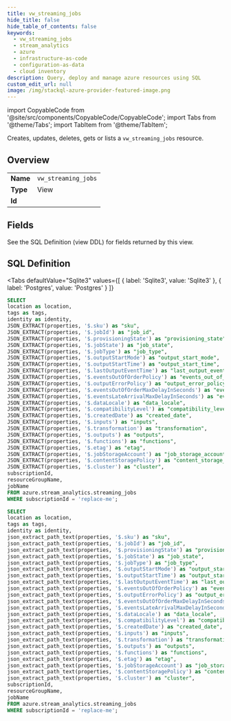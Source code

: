```yaml
--- 
title: vw_streaming_jobs
hide_title: false
hide_table_of_contents: false
keywords:
  - vw_streaming_jobs
  - stream_analytics
  - azure
  - infrastructure-as-code
  - configuration-as-data
  - cloud inventory
description: Query, deploy and manage azure resources using SQL
custom_edit_url: null
image: /img/stackql-azure-provider-featured-image.png
---
```


import CopyableCode from '@site/src/components/CopyableCode/CopyableCode';
import Tabs from '@theme/Tabs';
import TabItem from '@theme/TabItem';

Creates, updates, deletes, gets or lists a <code>vw_streaming_jobs</code> resource.

## Overview
<table><tbody>
<tr><td><b>Name</b></td><td><code>vw_streaming_jobs</code></td></tr>
<tr><td><b>Type</b></td><td>View</td></tr>
<tr><td><b>Id</b></td><td><CopyableCode code="azure.stream_analytics.vw_streaming_jobs" /></td></tr>
</tbody></table>

## Fields

See the SQL Definition (view DDL) for fields returned by this view.

## SQL Definition

<Tabs
defaultValue="Sqlite3"
values={[
{ label: 'Sqlite3', value: 'Sqlite3' },
{ label: 'Postgres', value: 'Postgres' }
]}
>
<TabItem value="Sqlite3">

```sql
SELECT
location as location,
tags as tags,
identity as identity,
JSON_EXTRACT(properties, '$.sku') as "sku",
JSON_EXTRACT(properties, '$.jobId') as "job_id",
JSON_EXTRACT(properties, '$.provisioningState') as "provisioning_state",
JSON_EXTRACT(properties, '$.jobState') as "job_state",
JSON_EXTRACT(properties, '$.jobType') as "job_type",
JSON_EXTRACT(properties, '$.outputStartMode') as "output_start_mode",
JSON_EXTRACT(properties, '$.outputStartTime') as "output_start_time",
JSON_EXTRACT(properties, '$.lastOutputEventTime') as "last_output_event_time",
JSON_EXTRACT(properties, '$.eventsOutOfOrderPolicy') as "events_out_of_order_policy",
JSON_EXTRACT(properties, '$.outputErrorPolicy') as "output_error_policy",
JSON_EXTRACT(properties, '$.eventsOutOfOrderMaxDelayInSeconds') as "events_out_of_order_max_delay_in_seconds",
JSON_EXTRACT(properties, '$.eventsLateArrivalMaxDelayInSeconds') as "events_late_arrival_max_delay_in_seconds",
JSON_EXTRACT(properties, '$.dataLocale') as "data_locale",
JSON_EXTRACT(properties, '$.compatibilityLevel') as "compatibility_level",
JSON_EXTRACT(properties, '$.createdDate') as "created_date",
JSON_EXTRACT(properties, '$.inputs') as "inputs",
JSON_EXTRACT(properties, '$.transformation') as "transformation",
JSON_EXTRACT(properties, '$.outputs') as "outputs",
JSON_EXTRACT(properties, '$.functions') as "functions",
JSON_EXTRACT(properties, '$.etag') as "etag",
JSON_EXTRACT(properties, '$.jobStorageAccount') as "job_storage_account",
JSON_EXTRACT(properties, '$.contentStoragePolicy') as "content_storage_policy",
JSON_EXTRACT(properties, '$.cluster') as "cluster",
subscriptionId,
resourceGroupName,
jobName
FROM azure.stream_analytics.streaming_jobs
WHERE subscriptionId = 'replace-me';
```

</TabItem>
<TabItem value="Postgres">

```sql
SELECT
location as location,
tags as tags,
identity as identity,
json_extract_path_text(properties, '$.sku') as "sku",
json_extract_path_text(properties, '$.jobId') as "job_id",
json_extract_path_text(properties, '$.provisioningState') as "provisioning_state",
json_extract_path_text(properties, '$.jobState') as "job_state",
json_extract_path_text(properties, '$.jobType') as "job_type",
json_extract_path_text(properties, '$.outputStartMode') as "output_start_mode",
json_extract_path_text(properties, '$.outputStartTime') as "output_start_time",
json_extract_path_text(properties, '$.lastOutputEventTime') as "last_output_event_time",
json_extract_path_text(properties, '$.eventsOutOfOrderPolicy') as "events_out_of_order_policy",
json_extract_path_text(properties, '$.outputErrorPolicy') as "output_error_policy",
json_extract_path_text(properties, '$.eventsOutOfOrderMaxDelayInSeconds') as "events_out_of_order_max_delay_in_seconds",
json_extract_path_text(properties, '$.eventsLateArrivalMaxDelayInSeconds') as "events_late_arrival_max_delay_in_seconds",
json_extract_path_text(properties, '$.dataLocale') as "data_locale",
json_extract_path_text(properties, '$.compatibilityLevel') as "compatibility_level",
json_extract_path_text(properties, '$.createdDate') as "created_date",
json_extract_path_text(properties, '$.inputs') as "inputs",
json_extract_path_text(properties, '$.transformation') as "transformation",
json_extract_path_text(properties, '$.outputs') as "outputs",
json_extract_path_text(properties, '$.functions') as "functions",
json_extract_path_text(properties, '$.etag') as "etag",
json_extract_path_text(properties, '$.jobStorageAccount') as "job_storage_account",
json_extract_path_text(properties, '$.contentStoragePolicy') as "content_storage_policy",
json_extract_path_text(properties, '$.cluster') as "cluster",
subscriptionId,
resourceGroupName,
jobName
FROM azure.stream_analytics.streaming_jobs
WHERE subscriptionId = 'replace-me';
```

</TabItem>
</Tabs>
